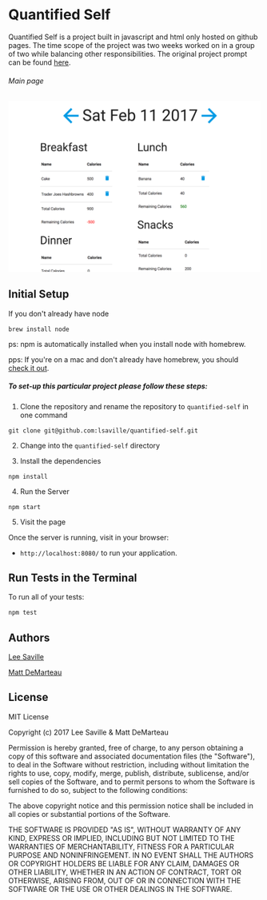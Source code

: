 # Quantified Self

Quantified Self is a project built in javascript and html only hosted on github pages. The time scope of the project was two weeks worked on in a group of two while balancing other responsibilities. The original project prompt can be found [here](http://backend.turing.io/module4/projects/quantified-self).

###### Main page
![image of diary page](https://github.com/lsaville/readme-screenshots/blob/master/quantified-self/Screen%20Shot%202017-02-11%20at%203.38.56%20PM.png?raw=true)

## Initial Setup

If you don't already have node
```shell
brew install node
```
ps: npm is automatically installed when you install node with homebrew.

pps: If you're on a mac and don't already have homebrew, you should [check it out](http://brew.sh/).

##### To set-up this particular project please follow these steps:


1. Clone the repository and rename the repository to `quantified-self` in one command

  ```shell
  git clone git@github.com:lsaville/quantified-self.git
  ```

2. Change into the `quantified-self` directory

3. Install the dependencies

```shell
npm install
```

4. Run the Server

```shell
npm start
```

5. Visit the page

Once the server is running, visit in your browser:

* `http://localhost:8080/` to run your application.

## Run Tests in the Terminal

To run all of your tests:

```js
npm test
```
## Authors

[Lee Saville](https://github.com/lsaville)

[Matt DeMarteau](https://github.com/MDes41)

## License

MIT License

Copyright (c) 2017 Lee Saville & Matt DeMarteau

Permission is hereby granted, free of charge, to any person obtaining a copy
of this software and associated documentation files (the "Software"), to deal
in the Software without restriction, including without limitation the rights
to use, copy, modify, merge, publish, distribute, sublicense, and/or sell
copies of the Software, and to permit persons to whom the Software is
furnished to do so, subject to the following conditions:

The above copyright notice and this permission notice shall be included in all
copies or substantial portions of the Software.

THE SOFTWARE IS PROVIDED "AS IS", WITHOUT WARRANTY OF ANY KIND, EXPRESS OR
IMPLIED, INCLUDING BUT NOT LIMITED TO THE WARRANTIES OF MERCHANTABILITY,
FITNESS FOR A PARTICULAR PURPOSE AND NONINFRINGEMENT. IN NO EVENT SHALL THE
AUTHORS OR COPYRIGHT HOLDERS BE LIABLE FOR ANY CLAIM, DAMAGES OR OTHER
LIABILITY, WHETHER IN AN ACTION OF CONTRACT, TORT OR OTHERWISE, ARISING FROM,
OUT OF OR IN CONNECTION WITH THE SOFTWARE OR THE USE OR OTHER DEALINGS IN THE
SOFTWARE.
